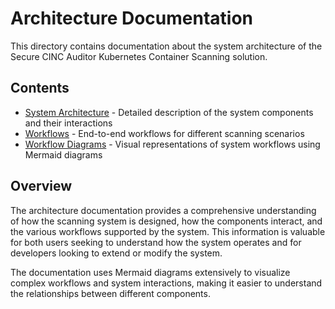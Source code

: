 # Architecture Documentation

This directory contains documentation about the system architecture of the Secure CINC Auditor Kubernetes Container Scanning solution.

## Contents

- [System Architecture](system-architecture.md) - Detailed description of the system components and their interactions
- [Workflows](workflows.md) - End-to-end workflows for different scanning scenarios
- [Workflow Diagrams](diagrams.md) - Visual representations of system workflows using Mermaid diagrams

## Overview

The architecture documentation provides a comprehensive understanding of how the scanning system is designed, how the components interact, and the various workflows supported by the system. This information is valuable for both users seeking to understand how the system operates and for developers looking to extend or modify the system.

The documentation uses Mermaid diagrams extensively to visualize complex workflows and system interactions, making it easier to understand the relationships between different components.
